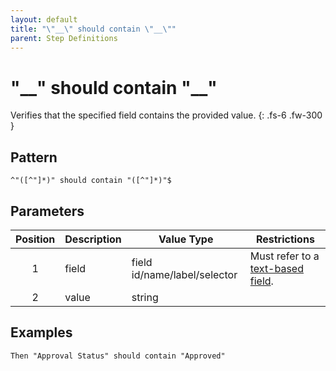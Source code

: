 ```yaml
---
layout: default
title: "\"__\" should contain \"__\""
parent: Step Definitions
---
```


# "\_\_" should contain "\_\_"

Verifies that the specified field contains the provided value.
{: .fs-6 .fw-300 }

## Pattern

```
^"([^"]*)" should contain "([^"]*)"$
```

## Parameters

| Position | Description | Value Type                   | Restrictions                                                                             |
| :------: | ----------- | ---------------------------- | ---------------------------------------------------------------------------------------- |
|    1     | field       | field id/name/label/selector | Must refer to a [text-based field]({{site.baseurl}}/field_types.html#text-based-fields). |
|    2     | value       | string                       |                                                                                          |

## Examples

```gherkin
Then "Approval Status" should contain "Approved"
```